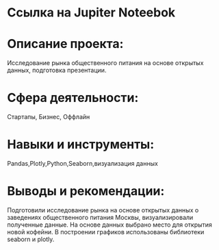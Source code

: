 # Ссылка на Jupiter Noteebok

# Описание проекта:

Исследование рынка общественного питания на основе открытых данных, подготовка презентации.

# Сфера деятельности:
Стартапы, Бизнес, Оффлайн

# Навыки и инструменты:
Pandas,Plotly,Python,Seaborn,визуализация данных

# Выводы и рекомендации:

Подготовили исследование рынка на основе открытых данных о заведениях общественного питания Москвы, визуализировали полученные данные. На основе данных выбрано место для открытия новой кофейни. В построении графиков использованы библиотеки seaborn и plotly. 
